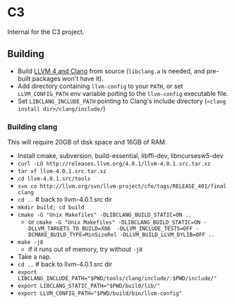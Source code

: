 # C3

Internal for the C3 project.

## Building

 * Build [LLVM 4 and Clang](http://releases.llvm.org/download.html) from source (`libclang.a` is needed, and pre-built packages won't have it).
 * Add directory containing `llvm-config` to your `PATH`, or set `LLVM_CONFIG_PATH` env variable poiting to the `llvm-config` executable file.
 * Set `LIBCLANG_INCLUDE_PATH` pointing to Clang's include directory (`<clang install dir>/clang/include/`)

### Building clang

This will require 20GB of disk space and 16GB of RAM.

 * Install cmake, subversion, build-essential, libffi-dev, libncursesw5-dev
 * `curl -LO http://releases.llvm.org/4.0.1/llvm-4.0.1.src.tar.xz`
 * `tar xf llvm-4.0.1.src.tar.xz`
 * `cd llvm-4.0.1.src/tools`
 * `svn co http://llvm.org/svn/llvm-project/cfe/tags/RELEASE_401/final clang`
 * `cd ..` # back to llvm-4.0.1.src dir
 * `mkdir build; cd build`
 * `cmake -G "Unix Makefiles" -DLIBCLANG_BUILD_STATIC=ON ..`
   * or `cmake -G "Unix Makefiles" -DLIBCLANG_BUILD_STATIC=ON -DLLVM_TARGETS_TO_BUILD=X86  -DLLVM_INCLUDE_TESTS=OFF -DCMAKE_BUILD_TYPE=MinSizeRel -DLLVM_BUILD_LLVM_DYLIB=OFF ..`
 * `make -j8`
   * if it runs out of memory, try without `-j8`
 * Take a nap.
 * `cd ..` # back to llvm-4.0.1.src dir
 * `export LIBCLANG_INCLUDE_PATH="$PWD/tools/clang/include/:$PWD/include/"`
 * `export LIBCLANG_STATIC_PATH="$PWD/build/lib/"`
 * `export LLVM_CONFIG_PATH="$PWD/build/bin/llvm-config"`
